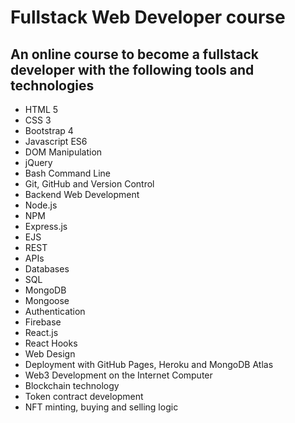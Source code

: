 # Fullstack Web Developer course

## An online course to become a fullstack developer with the following tools and technologies

* HTML 5
* CSS 3
* Bootstrap 4
* Javascript ES6
* DOM Manipulation
* jQuery
* Bash Command Line
* Git, GitHub and Version Control
* Backend Web Development
* Node.js
* NPM
* Express.js
* EJS
* REST
* APIs
* Databases
* SQL
* MongoDB
* Mongoose
* Authentication
* Firebase
* React.js
* React Hooks
* Web Design
* Deployment with GitHub Pages, Heroku and MongoDB Atlas
* Web3 Development on the Internet Computer
* Blockchain technology
* Token contract development
* NFT minting, buying and selling logic